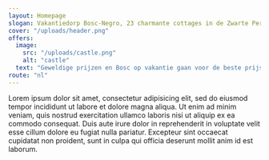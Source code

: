 ```yaml
---
layout: Homepage
slogan: Vakantiedorp Bosc-Negro, 23 charmante cottages in de Zwarte Perigord
cover: "/uploads/header.png"
offers:
  image:
    src: "/uploads/castle.png"
    alt: "castle"
  text: "Geweldige prijzen en Bosc op vakantie gaan voor de beste prijs-Negro"
route: "nl"
---
```


Lorem ipsum dolor sit amet, consectetur adipisicing elit, sed do eiusmod tempor incididunt ut labore et dolore magna aliqua. Ut enim ad minim veniam, quis nostrud exercitation ullamco laboris nisi ut aliquip ex ea commodo consequat. Duis aute irure dolor in reprehenderit in voluptate velit esse cillum dolore eu fugiat nulla pariatur. Excepteur sint occaecat cupidatat non proident, sunt in culpa qui officia deserunt mollit anim id est laborum.
